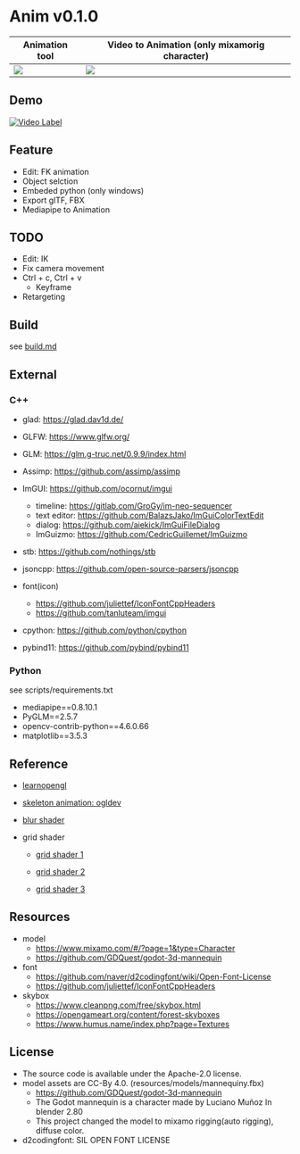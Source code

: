 # **Anim v0.1.0**

|Animation tool|Video to Animation (only mixamorig character)|
|-|-|
|![](/screenshot/88912.gif)| ![](/screenshot/88910.gif)|

## **Demo**

[![Video Label](http://img.youtube.com/vi/vaIjhVUIC5Q/0.jpg)](https://www.youtube.com/watch?v=vaIjhVUIC5Q)


## **Feature**

-   Edit: FK animation
-   Object selction
-   Embeded python (only windows)
-   Export glTF, FBX
-   Mediapipe to Animation

## **TODO**

-   Edit: IK 
-   Fix camera movement
-   Ctrl + c, Ctrl + v
    - Keyframe
-   Retargeting

## **Build**

see [build.md](/docs/build.md)

## **External**

### **C++**

-   glad: https://glad.dav1d.de/

-   GLFW: https://www.glfw.org/

-   GLM: https://glm.g-truc.net/0.9.9/index.html

-   Assimp: https://github.com/assimp/assimp

-   ImGUI: https://github.com/ocornut/imgui

    -   timeline: https://gitlab.com/GroGy/im-neo-sequencer
    -   text editor: https://github.com/BalazsJako/ImGuiColorTextEdit
    -   dialog: https://github.com/aiekick/ImGuiFileDialog
    -   ImGuizmo: https://github.com/CedricGuillemet/ImGuizmo

-   stb: https://github.com/nothings/stb

-   jsoncpp: https://github.com/open-source-parsers/jsoncpp

-   font(icon)

    -   https://github.com/juliettef/IconFontCppHeaders
    -   https://github.com/tanluteam/imgui

-   cpython: https://github.com/python/cpython

-   pybind11: https://github.com/pybind/pybind11

### **Python**

see scripts/requirements.txt

-   mediapipe==0.8.10.1
-   PyGLM==2.5.7
-   opencv-contrib-python==4.6.0.66
-   matplotlib==3.5.3

## **Reference**

-   [learnopengl](https://learnopengl.com/)

-   [skeleton animation: ogldev](https://ogldev.org/www/tutorial38/tutorial38.html)

-   [blur shader](https://www.shadertoy.com/view/Xltfzj)

-   grid shader

    -   [grid shader 1](http://asliceofrendering.com/scene%20helper/2020/01/05/InfiniteGrid/)

    -   [grid shader 2](https://github.com/martin-pr/possumwood/wiki/Infinite-ground-plane-using-GLSL-shaders)

    -   [grid shader 3](https://madebyevan.com/shaders/grid)

## **Resources**

-   model
    -   https://www.mixamo.com/#/?page=1&type=Character
    -   https://github.com/GDQuest/godot-3d-mannequin
-   font
    -   https://github.com/naver/d2codingfont/wiki/Open-Font-License
    -   https://github.com/juliettef/IconFontCppHeaders
-   skybox
    -   https://www.cleanpng.com/free/skybox.html
    -   https://opengameart.org/content/forest-skyboxes
    -   https://www.humus.name/index.php?page=Textures

## **License**


-   The source code is available under the Apache-2.0 license.
-   model assets are CC-By 4.0. (resources/models/mannequiny.fbx)
    -   https://github.com/GDQuest/godot-3d-mannequin
    -   The Godot mannequin is a character made by Luciano Muñoz In blender 2.80
    -   This project changed the model to mixamo rigging(auto rigging), diffuse color.
-   d2codingfont: SIL OPEN FONT LICENSE
